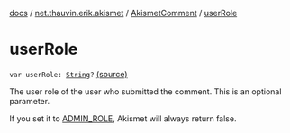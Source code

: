 [docs](../../index.md) / [net.thauvin.erik.akismet](../index.md) / [AkismetComment](index.md) / [userRole](./user-role.md)

# userRole

`var userRole: `[`String`](https://kotlinlang.org/api/latest/jvm/stdlib/kotlin/-string/index.html)`?` [(source)](https://github.com/ethauvin/akismet-kotlin/tree/master/src/main/kotlin/net/thauvin/erik/akismet/AkismetComment.kt#L200)

The user role of the user who submitted the comment. This is an optional parameter.

If you set it to [ADMIN_ROLE](-a-d-m-i-n_-r-o-l-e.md), Akismet will always return false.

